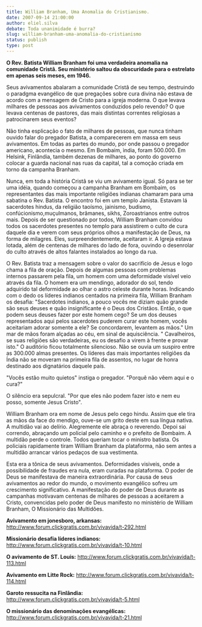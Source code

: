 ```yaml
---
title: William Branham, Uma Anomalia do Cristianismo.
date: 2007-09-14 21:00:00
author: eliel.silva
debate: Toda unanimidade é burra?
slug: william-branham-uma-anomalia-do-cristianismo
status: publish 
type: post
---
```


**O Rev. Batista William Branham foi uma verdadeira anomalia na comunidade Cristâ. Seu ministério saltou da obscuridade para o estrelato em apenas seis meses, em 1946.**









 Seus avivamentos abalaram a comunidade Cristâ de seu tempo, destruindo o paradgma evangélico de que pregações sobre cura divina não estava de acordo com a mensagem de Cristo para a igreja moderna. O que levava milhares de pessoas aos avivamentos conduzidos pelo revendo? O que levava centenas de pastores, das mais distintas correntes religiosas a patrocinarem seus eventos? 

Não tinha esplicação o fato de milhares de pessoas, que nunca tinham ouvido falar do pregador Batista, a comparecerem em massa em seus avivamentos. Em todas as partes do mundo, por onde passou o pregador americano, acontecia o mesmo. Em Bombaim, ìndia, foram 500.000. Em Helsink, Finlândia, também dezenas de milhares, ao ponto do governo colocar a guarda nacional nas ruas da capital, tal a comoção criada em torno da campanha Branham. 

Nunca, em toda a história Cristâ se viu um avivamento igual. Só para se ter uma idéia, quando começou a campanha Branham em Bombaim, os representantes das mais importante religiôes indianas chamaram para uma sabatina o Rev. Batista. O encontro foi em um templo Janista. Estavam lá sacerdotes hindus, da religião taoísmo, jainismo, budismo, confúcionismo,muçulmanos, brâmanes, sikhs, Zoroastrianos entre outros mais. Depois de ser questionado por todos, William Branham convidou todos os sacerdotes presentes no templo para assistirem o culto de cura daquele dia e verem com seus próprios olhos a manifestação de Deus, na forma de milagres. Eles, surpreendentemente, aceitaram ir. A Igreja estava lotada, além de centenas de milhares do lado de fora, ouvindo o desenrolar do culto através de altos falantes instalados ao longo da rua. 

O Rev. Batista traz a mensagem sobre o valor do sacrifício de Jesus e logo chama a fila de oração. Depois de algumas pessoas com problemas internos passarem pela fila, um homem com uma deformidade visível veio através da fila. O homem era um mendingo, adorador do sol, tendo adquirido tal deformidade ao olhar o astro celeste durante horas. Indicando com o dedo os líderes indianos centados na primeira fila, William Branham os desafia: "Sacerdotes indianos, a pouco vocês me diziam quão grande são seus deuses e quão insignificante é o Deus dos Cristãos. Então, o que podem seus deuses fazer por este homem cego? Se um dos deuses representados aqui pelos sacerdotes puderem curar este homem, vocês aceitariam adorar somente a ele? Se concordarem, levantem as mãos." Um mar de mãos foram alçadas ao céu, em sinal de aquisciência. " Cavalheiros, se suas religiôes são verdadeiras, eu os desafio a virem à frente e provar isto." O auditório ficou totalmente silencioso. Não se ouvia um suspiro entre as 300.000 almas presentes. Os líderes das mais importantes religiôes da Índia não se moveram na primeira fila de assentos, no lugar de honra destinado aos dignatários daquele país.

 "Vocês estão muito quietos" instiga o pregador. "Porquê não vêem aqui e o cura?" 

O silêncio era sepulcral. "Por que eles não podem fazer isto e nem eu posso, somente Jesus Cristo". 

William Branham ora em nome de Jesus pelo cego hindu. Assim que ele tira as mãos da face do mendigo, ouve-se um grito deste em sua língua nativa. A multidão vai ao delírio. Alegremente ele abraça o reverendo. Depoi sai correndo, abraçando um policial pelo caminho e o prefeito de Bombaim. A multidão perde o controle. Todos queriam tocar o ministro batista. Os policiais rapidamente tiram William Branham da plataforma, não sem antes a multidão arrancar vários pedaços de sua vestimenta.

 Esta era a tônica de seus avivamentos. Deformidades visiveis, onde a possibilidade de fraudes era nula, eram curadas na plataforma. O poder de Deus se manifestava de maneira extraordinária. Por causa de seus avivamentos ao redor do mundo, o movimento evangélico sofreu um crescimento significativo. A manifestação do poder de Deus durante as campanhas motivavam centenas de milhares de pessoas a aceitarem a Cristo, convencidas pelo poder de Deus manifesto no ministério de William Branham, O Missionário das Multidôes.






**Avivamento em jonesboro, arkansas:**
http://www.forum.clickgratis.com.br/vivavida/t-292.html

**Missionário desafia líderes indianos:**
http://www.forum.clickgratis.com.br/vivavida/t-10.html

**O avivamento de ST. Louis:**
http://www.forum.clickgratis.com.br/vivavida/t-113.html

**Avivamento em Litte Rock:**
http://www.forum.clickgratis.com.br/vivavida/t-114.html

**Garoto ressucita na Finlândia:**
http://www.forum.clickgratis.com.br/vivavida/t-5.html

**O missionário das denominações evangélicas:**
http://www.forum.clickgratis.com.br/vivavida/t-21.html
